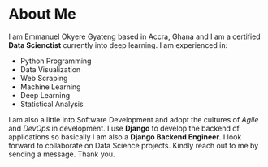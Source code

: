 # About Me
I am Emmanuel Okyere Gyateng based in Accra, Ghana and I am a certified **Data Scienctist** currently into deep learning. I am experienced in:
- Python Programming
- Data Visualization
- Web Scraping
- Machine Learning
- Deep Learning
- Statistical Analysis

I am also a little into Software Development and adopt the cultures of *Agile* and *DevOps* in development. I use **Django** to develop the backend of applications so basically I am also a **Django Backend Engineer**.
I look forward to collaborate on Data Science projects. Kindly reach out to me by sending a message. Thank you.

<!---
Emmanuel-Okyere/Emmanuel-Okyere is a ✨ special ✨ repository because its `README.md` (this file) appears on your GitHub profile.
You can click the Preview link to take a look at your changes.
--->
